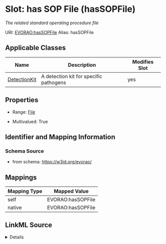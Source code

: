 

# Slot: has SOP File (hasSOPFile) 


_The related standard operating procedure file_





URI: [EVORAO:hasSOPFile](https://w3id.org/evorao/hasSOPFile)
Alias: hasSOPFile

<!-- no inheritance hierarchy -->





## Applicable Classes

| Name | Description | Modifies Slot |
| --- | --- | --- |
| [DetectionKit](DetectionKit.md) | A detection kit for specific pathogens |  yes  |







## Properties

* Range: [File](File.md)

* Multivalued: True





## Identifier and Mapping Information







### Schema Source


* from schema: https://w3id.org/evorao/




## Mappings

| Mapping Type | Mapped Value |
| ---  | ---  |
| self | EVORAO:hasSOPFile |
| native | EVORAO:hasSOPFile |




## LinkML Source

<details>
```yaml
name: hasSOPFile
description: The related standard operating procedure file
title: has SOP File
from_schema: https://w3id.org/evorao/
rank: 1000
alias: hasSOPFile
domain_of:
- Detection Kit
range: File
required: false
multivalued: true

```
</details>